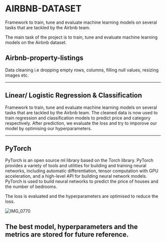 
# AIRBNB-DATASET
Framework to train, tune and evaluate machine learning models on several tasks that are tackled by the Airbnb team. 


The main task of the project is to train, tune and evaluate machine learning models on the Airbnb dataset. 

Airbnb-property-listings
-----------------------------------------------------

Data cleaning i.e dropping empty rows, columns, filling null values, resizing images etc.

-----------------------------------------------------

Linear/ Logistic Regression & Classification
--------------------------------------------------
Framework to train, tune and evaluate machine learning models on several tasks that are tackled by the Airbnb team. 
The cleaned data is now used to train regression and classification models to predict price and category respectively.
After prediction, we evaluate the loss and try to imporove our model by optimising our hyperparameters. 

------------------------------------------------------

PyTorch 
----------------------------------------------------------

PyTorch is an open source ml library based on the Torch library. PyTorch provides a variety of tools and utilities for building and training neural networks, including automatic differentiation, tensor computation with GPU acceleration, and a high-level API for building neural network models.
PyTorch is used to build neural networks to predict the price of houses and the number of bedrooms. 

The loss is evaluated and the hyperparameters are optimised to reduce the loss.

![IMG_0770](https://user-images.githubusercontent.com/87237671/222360709-18eaf730-d425-4d47-a749-b35c4615d4cf.jpg)


The best model, hyperparameters and the metrics are stored for future reference.
----------------------------------------------------------


